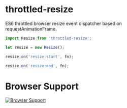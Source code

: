 # throttled-resize

ES6 throttled browser resize event dispatcher based on requestAnimationFrame.

```js
import Resize from 'throttled-resize';

let resize = new Resize();

resize.on('resize:start', fn);

resize.on('resize:end', fn);

```

# Browser Support

[![Browser Support](http://ci.testling.com/ehtb/throttled-resize.png)](http://ci.testling.com/ehtb/throttled-resize)
